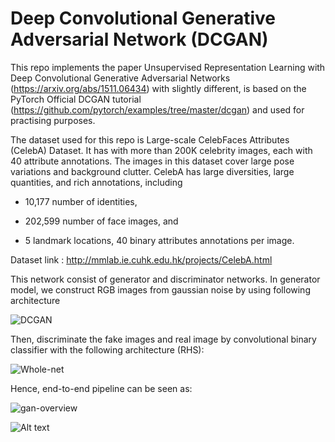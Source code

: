# Deep Convolutional Generative Adversarial Network (DCGAN)

This repo implements the paper Unsupervised Representation Learning with Deep Convolutional Generative Adversarial Networks (https://arxiv.org/abs/1511.06434) with slightly different, is based on the PyTorch Official DCGAN tutorial
(https://github.com/pytorch/examples/tree/master/dcgan) and used for practising purposes.

The dataset used for this repo is Large-scale CelebFaces Attributes (CelebA) Dataset. It has with more than 200K celebrity images, each with 40 attribute annotations. The images in this dataset cover large pose variations and background clutter. CelebA has large diversities, large quantities, and rich annotations, including

 * 10,177 number of identities,

 * 202,599 number of face images, and

 * 5 landmark locations, 40 binary attributes annotations per image.
 
 Dataset link :  http://mmlab.ie.cuhk.edu.hk/projects/CelebA.html
 
 
 This network consist of generator and discriminator networks. In generator model, we construct RGB images from gaussian noise by using following architecture 

 ![DCGAN](https://user-images.githubusercontent.com/53329652/105554380-48fbec80-5d18-11eb-80d1-6551d7e943ea.png)
 
 
 Then, discriminate the fake images and real image by convolutional binary classifier with the following architecture (RHS):
 
![Whole-net](https://user-images.githubusercontent.com/53329652/105555102-bc522e00-5d19-11eb-84fb-ffd75c0d3008.png)
 

 Hence, end-to-end pipeline can be seen as:
 
 ![gan-overview](https://user-images.githubusercontent.com/53329652/105555254-0c30f500-5d1a-11eb-9a13-d23cb7711627.png)


![Alt text](
https://en.wikipedia.org/wiki/GIF#/media/File:Rotating_earth_(large).gif)
